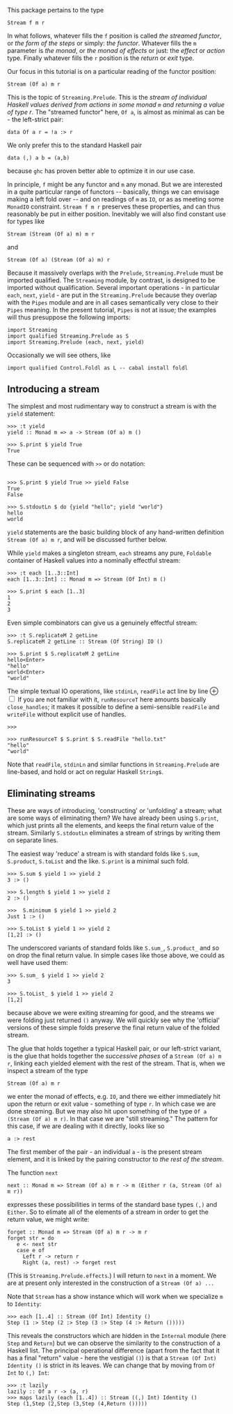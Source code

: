 
This package pertains to the type 

    Stream f m r

In what follows, whatever fills the `f` position is called *the streamed functor*, or *the form of the steps* or simply: *the functor*. Whatever fills the `m` parameter is *the monad*, or *the monad of effects* or just: the *effect* or *action* type.  Finally whatever fills the `r` position is the *return* or *exit* type. 

Our focus in this tutorial is on a particular reading of the functor position:

    Stream (Of a) m r

This is the topic of `Streaming.Prelude`. This is the *stream of individual Haskell values derived from actions in some monad `m` and returning a value of type r*. The "streamed functor" here, `Of a`, is almost as minimal as can be - the left-strict pair:

    data Of a r = !a :> r

We only prefer this to the standard Haskell pair

    data (,) a b = (a,b) 
    
because `ghc` has proven better able to optimize it in our use case.  

In principle, `f` might be any functor and `m` any monad. But we are interested in a quite particular range of functors -- basically, things we can envisage making a left fold over -- and on readings of `m` as `IO`, or as as meeting some `MonadIO` constraint. `Stream f m r` preserves these properties, and can thus reasonably be put in either position. Inevitably we will also find constant use for types like 

    Stream (Stream (Of a) m) m r
    
and 

    Stream (Of a) (Stream (Of a) m) r


Because it massively overlaps with the `Prelude`, `Streaming.Prelude` must be imported qualified. The `Streaming` module, by contrast, is designed to be imported without qualification. Several important operations - in particular `each`, `next`, `yield` - are put in the `Streaming.Prelude` because they overlap with the `Pipes` module and are in all cases semantically very close to their `Pipes` meaning. In the present tutorial, `Pipes` is not at issue; the examples will thus presuppose the following imports:


~~~
import Streaming  
import qualified Streaming.Prelude as S
import Streaming.Prelude (each, next, yield)
~~~

Occasionally we will see others, like

~~~
import qualified Control.Foldl as L -- cabal install foldl
~~~

Introducing a stream
--------------------

The simplest and most rudimentary way to construct a stream is with the `yield` statement:

~~~
>>> :t yield 
yield :: Monad m => a -> Stream (Of a) m ()

>>> S.print $ yield True
True

~~~

These can be sequenced with `>>` or do notation:

~~~

>>> S.print $ yield True >> yield False
True
False

>>> S.stdoutLn $ do {yield "hello"; yield "world"}
hello
world

~~~

`yield` statements are the basic building block of any hand-written definition `Stream (Of a) m r`, and will be discussed further below. 

While `yield` makes a singleton stream, `each` streams any pure, `Foldable` container of Haskell values into a nominally effectful stream:

~~~
>>> :t each [1..3::Int]
each [1..3::Int] :: Monad m => Stream (Of Int) m ()

>>> S.print $ each [1..3]
1
2
3
~~~

Even simple combinators can give us a genuinely effectful stream:

~~~
>>> :t S.replicateM 2 getLine
S.replicateM 2 getLine :: Stream (Of String) IO ()

>>> S.print $ S.replicateM 2 getLine
hello<Enter>
"hello"
world<Enter>
"world"
~~~

The simple textual IO operations, like `stdinLn`, `readFile` act line by line
<label for="mn-demo" class="margin-toggle">&#8853;</label>
<input type="checkbox" id="mn-demo" class="margin-toggle"/>
<span class="marginnote">
If you are not familiar with it, `runResourceT` here amounts basically `close_handles`; it makes it possible
to define a semi-sensible `readFile` and `writeFile` without explicit use of handles. 
</span>

~~~
>>> 

>>> runResourceT $ S.print $ S.readFile "hello.txt"
"hello"
"world"
~~~


Note that `readFile`, `stdinLn` and similar functions in `Streaming.Prelude` are line-based, and hold or act on regular Haskell `String`s.


Eliminating streams
-------------------

These are ways of introducing, 'constructing' or 'unfolding' a stream; what are some 
ways of eliminating them?  We have already been using `S.print`, which 
just prints all the elements, and keeps the final return value of the stream. Similarly `S.stdoutLn` eliminates a stream of strings by writing them on separate lines. 

The easiest way 'reduce' a stream is with standard folds like `S.sum`, `S.product`, `S.toList` and the like. `S.print` is a minimal such fold. 

~~~
>>> S.sum $ yield 1 >> yield 2
3 :> ()

>>> S.length $ yield 1 >> yield 2
2 :> ()

>>>  S.minimum $ yield 1 >> yield 2
Just 1 :> ()

>>> S.toList $ yield 1 >> yield 2
[1,2] :> ()

~~~

The underscored variants of standard folds like `S.sum_`, `S.product_` and so on drop the final return value. In simple cases like those above, we could as well have used them:

~~~
>>> S.sum_ $ yield 1 >> yield 2
3

>>> S.toList_ $ yield 1 >> yield 2
[1,2]
~~~

because above we were exiting streaming for good, and the streams we were folding just returned `()` anyway. We will quickly see why the 'official' versions of these simple folds preserve the final return value of the folded stream. 










The glue that holds together a typical Haskell pair, or our left-strict variant, is the glue that holds together the *successive phases* of a `Stream (Of a) m r`, linking each yielded element with the rest of the stream. That is, when we inspect a stream of the type 

    Stream (Of a) m r

we enter the monad of effects, e.g. `IO`, and there we either immediately hit upon the return or exit value - something of type `r`. In which case we are done streaming.  But we may also hit upon something of the type `Of a (Stream (Of a) m r)`. In that case we are "still streaming." The pattern for this case, if we are dealing with it directly, looks like so

    a :> rest

The first member of the pair - an individual `a` - is the present stream element, and it is linked by the pairing constructor to *the rest of the stream*. 

The function `next` 

    next :: Monad m => Stream (Of a) m r -> m (Either r (a, Stream (Of a) m r))
    
expresses these possibilities in terms of the standard base types `(,)` and `Either`. So to elimate all of the elements of a stream in order to get the return value, we might write:

    forget :: Monad m => Stream (Of a) m r -> m r
    forget str = do
       e <- next str
       case e of
         Left r -> return r
         Right (a, rest) -> forget rest

(This is `Streaming.Prelude.effects`.) I will return to `next` in a moment. We are at present only interested in the construction of a `Stream (Of a) ...` 

Note that `Stream` has a show instance which will work when we specialize `m` to `Identity`: 

~~~
>>> each [1..4] :: Stream (Of Int) Identity ()
Step (1 :> Step (2 :> Step (3 :> Step (4 :> Return ()))))
~~~

This reveals the constructors which are hidden in the `Internal` module (here `Step` and `Return`)  but we can observe the similarity to the construction of a Haskell list.  The principal operational difference (apart from the fact that it has a final "return" value - here the vestigial `()`)  is that a `Stream (Of Int) Identity ()` is strict in its leaves. We can change that by moving from `Of Int` to `(,) Int`:

~~~
>>> :t lazily 
lazily :: Of a r -> (a, r)
>>> maps lazily (each [1..4]) :: Stream ((,) Int) Identity ()
Step (1,Step (2,Step (3,Step (4,Return ()))))
~~~





